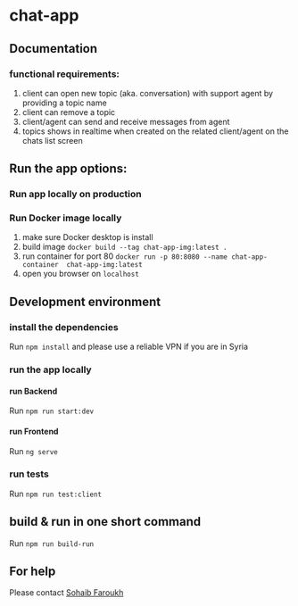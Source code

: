 # chat-app




## Documentation
### functional requirements: 
1. client can open new topic (aka. conversation) with support agent by providing a topic name
2. client can remove a topic
3. client/agent can send and receive messages from agent
4. topics shows in realtime when created on the related client/agent on the chats list screen

## Run the app options:

### Run app locally on production 
### Run Docker image locally 
1. make sure Docker desktop is install 
2. build image `docker build --tag chat-app-img:latest . `
3. run container for port 80 `docker run -p 80:8080 --name chat-app-container  chat-app-img:latest`
4. open you browser on `localhost`
## Development environment  

### install the dependencies
Run `npm install` and please use a reliable VPN if you are in Syria

### run the app locally 

#### run Backend
Run `npm run start:dev` 

#### run Frontend 
Run `ng serve` 


### run tests
Run `npm run test:client` 

## build & run in one short command
Run `npm run build-run`

## For help

Please contact [Sohaib Faroukh](https://github.com/sohaib-faroukh) 

